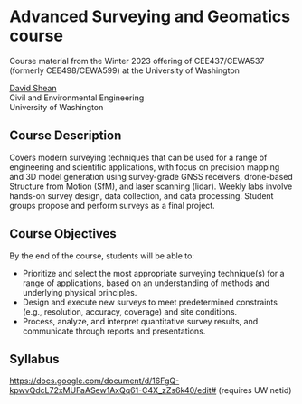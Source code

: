 # Advanced Surveying and Geomatics course
Course material from the Winter 2023 offering of CEE437/CEWA537 (formerly CEE498/CEWA599) at the University of Washington

[David Shean](https://www.ce.washington.edu/facultyfinder/david-shean)  
Civil and Environmental Engineering  
University of Washington

## Course Description
Covers modern surveying techniques that can be used for a range of engineering and scientific applications, with focus on precision mapping and 3D model generation using survey-grade GNSS receivers, drone-based Structure from Motion (SfM), and laser scanning (lidar). Weekly labs involve hands-on survey design, data collection, and data processing. Student groups propose and perform surveys as a final project.

## Course Objectives
By the end of the course, students will be able to:
* Prioritize and select the most appropriate surveying technique(s) for a range of applications, based on an understanding of methods and underlying physical principles.
* Design and execute new surveys to meet predetermined constraints (e.g., resolution, accuracy, coverage) and site conditions.
* Process, analyze, and interpret quantitative survey results, and communicate through reports and presentations.

## Syllabus
https://docs.google.com/document/d/16FgQ-kpwvQdcL72xMUFaASew1AxQq61-C4X_zZs6k40/edit# (requires UW netid)
